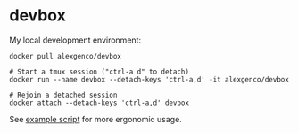 # devbox

My local development environment:

```
docker pull alexgenco/devbox

# Start a tmux session ("ctrl-a d" to detach)
docker run --name devbox --detach-keys 'ctrl-a,d' -it alexgenco/devbox

# Rejoin a detached session
docker attach --detach-keys 'ctrl-a,d' devbox
```

See [example script](run.sh) for more ergonomic usage.
